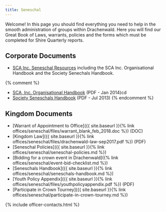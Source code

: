 ```yaml
---
title: Seneschal
---
```


Welcome! In this page you should find everything you need to help in the smooth administration of groups within Drachenwald. Here you will find our Great Book of Laws, warrants, policies and the forms which must be completed for Shire Quarterly reports.


<a name="Corpora"></a>
## Corporate Documents

* [SCA Inc. Seneschal Resources](http://socsen.sca.org/kingdoms-and-seneschals/seneschal-resources/) including the SCA Inc. Organisational Handbook and the Society Senechals Handbook.

{% comment %}
* <a href="http://www.sca.org/docs/pdf/govdocs.pdf" title="Offsite Link - SCA.ORG">SCA, Inc. Organisational Handbook</a>&nbsp;(PDF - Jan 2014)cd
* <a href="http://www.sca.org/docs/pdf/KingdomSeneschalsHandbook.pdf" title="Offsite Link - SCA.ORG">Society Seneschals Handbook</a> (PDF - Jul 2013)
{% endcomment %}

<a name="DW"></a>
## Kingdom Documents

* [Warrant of Appointment to Office]({{ site.baseurl }}{% link offices/seneschal/files/warrant_blank_feb_2018.doc %}) (DOC)
* [Kingdom Law]({{ site.baseurl }}{% link offices/seneschal/files/drachenwald-law-sep2017.pdf %}) (PDF)
* [Seneschal Policies]({{ site.baseurl }}{% link offices/seneschal/seneschal-policies.md %})
* [Bidding for a crown event in Drachenwald]({% link offices/seneschal/event-bid-checklist.md %})
* [Seneschals Handbook]({{ site.baseurl }}{% link offices/seneschal/seneschals-handbook.md %})
* [Youth Policy Appendix]({{ site.baseurl }}{% link offices/seneschal/files/youthpolicyappendix.pdf %}) (PDF)
* [Participate in Crown Tourney]({{ site.baseurl }}{% link offices/seneschal/participate-in-crown-tourney.md %})



{% include officer-contacts.html %}